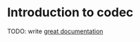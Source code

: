 # Introduction to codec

TODO: write [great documentation](http://jacobian.org/writing/great-documentation/what-to-write/)
